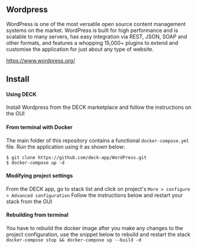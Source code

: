 ## Wordpress
WordPress is one of the most versatile open source content management systems on the market. WordPress is built for high performance and is scalable to many servers, has easy integration via REST, JSON, SOAP and other formats, and features a whopping 15,000+ plugins to extend and customise the application for just about any type of website.

https://www.wordpress.org/

## Install
#### Using DECK
Install Wordpress from the DECK marketplace and follow the instructions on the GUI

#### From terminal with Docker
The main folder of this repository contains a functional `docker-compose.yml` file. Run
the application using it as shown below:
``` consol
$ git clone https://github.com/deck-app/WordPress.git
$ docker-compose up -d
```
#### Modifying project settings
From the DECK app, go to stack list and click on project's `More > configure > Advanced configuration` Follow the instructions below and restart your stack from the GUI

#### Rebuilding from terminal
You have to rebuild the docker image after you make any changes to the project configuration, use the snippet below to rebuild and restart the stack
`docker-compose stop && docker-compose up --build -d`